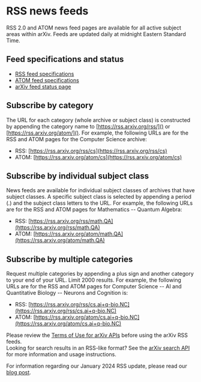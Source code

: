 # RSS news feeds

RSS 2.0 and ATOM news feed pages are available for all active subject areas within arXiv. Feeds are updated daily at midnight Eastern Standard Time. 

## Feed specifications and status

- [RSS feed specifications](rss_specifications.md)
- [ATOM feed specifications](atom_specifications.md) 
- [arXiv feed status page](https://rss.arxiv.org/feed/status)

## Subscribe by category
The URL for each category (whole archive or subject class) is constructed by appending the category name to [https://rss.arxiv.org/rss/]() or [https://rss.arxiv.org/atom/](). For example, the following URLs are for the RSS and ATOM pages for the Computer Science archive:

- RSS:  [https://rss.arxiv.org/rss/cs](https://rss.arxiv.org/rss/cs)
- ATOM: [https://rss.arxiv.org/atom/cs](https://rss.arxiv.org/atom/cs)

## Subscribe by individual subject class
News feeds are available for individual subject classes of archives that have subject classes. A specific subject class is selected by appending a period (.) and the subject class letters to the URL. For example, the following URLs are for the RSS and ATOM pages for  Mathematics -- Quantum Algebra:

- RSS:  [https://rss.arxiv.org/rss/math.QA](https://rss.arxiv.org/rss/math.QA)
- ATOM: [https://rss.arxiv.org/atom/math.QA](https://rss.arxiv.org/atom/math.QA)

## Subscribe by multiple categories
Request multiple categories by appending a plus sign and another category to your end of your URL. Limit 2000 results.
For example, the following URLs are for the RSS and ATOM pages for Computer Science  -- AI and Quantitative Biology -- Neurons  and Cognition is:

- RSS: [https://rss.arxiv.org/rss/cs.ai+q-bio.NC](https://rss.arxiv.org/rss/cs.ai+q-bio.NC)
- ATOM: [https://rss.arxiv.org/atom/cs.ai+q-bio.NC](https://rss.arxiv.org/atom/cs.ai+q-bio.NC)

Please review the [Terms of Use for arXiv APIs](https://info.arxiv.org/help/api/tou.html) before using the arXiv RSS feeds.  
Looking for search results in an RSS-like format? See the [arXiv search API](https://info.arxiv.org/help/api/index.html) for more information and usage instructions. 

For information regarding our January 2024 RSS update, please read our [blog post](https://blog.arxiv.org/2024/01/31/attention-arxiv-users-re-implemented-rss/).  
